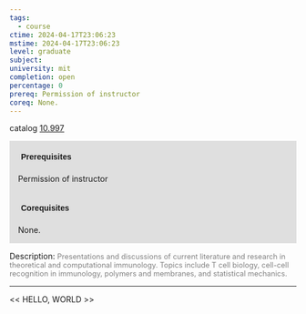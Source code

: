 ```yaml
---
tags:
  - course
ctime: 2024-04-17T23:06:23
mstime: 2024-04-17T23:06:23
level: graduate
subject: 
university: mit
completion: open
percentage: 0
prereq: Permission of instructor
coreq: None.
---
```


catalog [10.997](http://student.mit.edu/catalog/m10b.html#10.997)

<span style="display: block; padding: 15px; background-color: rgb(100, 100, 100, 0.2);"><font id="m_prereq476_0" style="display: block; font-family: Arial, sans-serif; font-weight: bold; padding: 5px">Prerequisites</font><br><span id="prereq476_0">Permission of instructor</span></span>
<span style="display: block; padding: 15px; background-color: rgb(100, 100, 100, 0.2);"><font id="m_coreq476_0" style="display: block; font-family: Arial, sans-serif; font-weight: bold; padding: 5px">Corequisites</font><br><span id="coreq476_0">None.</span></span>

<font style="">Description:</font>
<font style="color: grey; font-size: 0.8rem;">Presentations and discussions of current literature and research in theoretical and computational immunology. Topics include T cell biology, cell-cell recognition in immunology, polymers and membranes, and statistical mechanics.</font>



---

<< HELLO, WORLD >>
